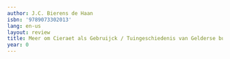 ```yaml
---
author: J.C. Bierens de Haan
isbn: '9789073302013'
lang: en-us
layout: review
title: Meer om Cieraet als Gebruijck / Tuingeschiedenis van Gelderse buitenplaatsen
year: 0
---
```


